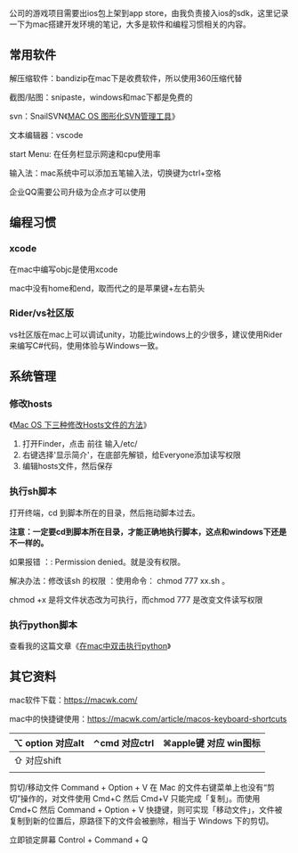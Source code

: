 公司的游戏项目需要出ios包上架到app store，由我负责接入ios的sdk，这里记录一下为mac搭建开发环境的笔记，大多是软件和编程习惯相关的内容。

## 常用软件

解压缩软件：bandizip在mac下是收费软件，所以使用360压缩代替

截图/贴图：snipaste，windows和mac下都是免费的

svn：SnailSVN《[MAC OS 图形化SVN管理工具](https://www.cnblogs.com/zhaoqingqing/p/3715941.html)》

文本编辑器：vscode

start Menu: 在任务栏显示网速和cpu使用率

输入法：mac系统中可以添加五笔输入法，切换键为ctrl+空格

企业QQ需要公司升级为企点才可以使用

## 编程习惯

### xcode

在mac中编写objc是使用xcode

mac中没有home和end，取而代之的是苹果键+左右箭头

### Rider/vs社区版

vs社区版在mac上可以调试unity，功能比windows上的少很多，建议使用Rider来编写C#代码，使用体验与Windows一致。

## 系统管理

### 修改hosts

《[Mac OS 下三种修改Hosts文件的方法](https://blog.csdn.net/qq_41162289/article/details/80239468)》

1. 打开Finder，点击 前往 输入/etc/
2. 右键选择'显示简介'，在底部先解锁，给Everyone添加读写权限
3. 编辑hosts文件，然后保存

### 执行sh脚本

打开终端，cd 到脚本所在的目录，然后拖动脚本过去。

**注意：一定要cd到脚本所在目录，才能正确地执行脚本，这点和windows下还是不一样的。**

如果报错 ：: Permission denied。就是没有权限。

解决办法：修改该sh 的权限 ：使用命令： chmod 777 xx.sh 。

chmod +x 是将文件状态改为可执行，而chmod 777 是改变文件读写权限

### 执行python脚本

查看我的这篇文章《[在mac中双击执行python](https://www.cnblogs.com/zhaoqingqing/p/14545453.html)》



## 其它资料

mac软件下载：https://macwk.com/

mac中的快捷键使用：https://macwk.com/article/macos-keyboard-shortcuts

| ⌥ option 对应alt | ⌃cmd 对应ctrl | ⌘apple键 对应 win图标 |
| ---------------- | ------------- | --------------------- |
| ⇧ 对应shift      |               |                       |
|                  |               |                       |

剪切/移动文件 Command + Option + V
在 Mac 的文件右键菜单上也没有“剪切”操作的，对文件使用 Cmd+C 然后 Cmd+V 只能完成「复制」。而使用 Cmd+C 然后 Command + Option + V 快捷键，则可实现「移动文件」，文件被复制到新的位置后，原路径下的文件会被删除，相当于 Windows 下的剪切。

立即锁定屏幕 Control + Command + Q